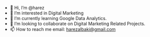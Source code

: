 - 👋 Hi, I’m @harez
- 👀 I’m interested in Digital Marketing
- 🌱 I’m currently learning Google Data Analytics.
- 💞️ I’m looking to collaborate on Digital Marketing Related Projects.
- 📫 How to reach me email: harezalbaki@gmail.com

<!---
harez2/harez2 is a ✨ special ✨ repository because its `README.md` (this file) appears on your GitHub profile.
You can click the Preview link to take a look at your changes.
--->
